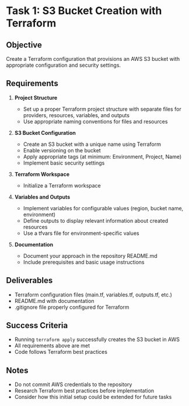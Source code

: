# Task 1: S3 Bucket Creation with Terraform

## Objective
Create a Terraform configuration that provisions an AWS S3 bucket with appropriate configuration and security settings.

## Requirements

1. **Project Structure**
   - Set up a proper Terraform project structure with separate files for providers, resources, variables, and outputs
   - Use appropriate naming conventions for files and resources

2. **S3 Bucket Configuration**
   - Create an S3 bucket with a unique name using Terraform
   - Enable versioning on the bucket
   - Apply appropriate tags (at minimum: Environment, Project, Name)
   - Implement basic security settings

3. **Terraform Workspace**
   - Initialize a Terraform workspace

4. **Variables and Outputs**
   - Implement variables for configurable values (region, bucket name, environment)
   - Define outputs to display relevant information about created resources
   - Use a tfvars file for environment-specific values

5. **Documentation**
   - Document your approach in the repository README.md
   - Include prerequisites and basic usage instructions

## Deliverables
- Terraform configuration files (main.tf, variables.tf, outputs.tf, etc.)
- README.md with documentation
- .gitignore file properly configured for Terraform

## Success Criteria
- Running `terraform apply` successfully creates the S3 bucket in AWS
- All requirements above are met
- Code follows Terraform best practices

## Notes
- Do not commit AWS credentials to the repository
- Research Terraform best practices before implementation
- Consider how this initial setup could be extended for future tasks
